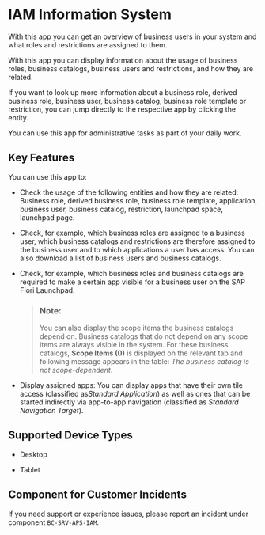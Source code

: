 <!-- loio82d17cfdb0f3464b9735e4ded705f71f -->

# IAM Information System

With this app you can get an overview of business users in your system and what roles and restrictions are assigned to them.



With this app you can display information about the usage of business roles, business catalogs, business users and restrictions, and how they are related.

If you want to look up more information about a business role, derived business role, business user, business catalog, business role template or restriction, you can jump directly to the respective app by clicking the entity.

You can use this app for administrative tasks as part of your daily work.



<a name="loio82d17cfdb0f3464b9735e4ded705f71f__section_oqj_d1h_jfb"/>

## Key Features

You can use this app to:



-   Check the usage of the following entities and how they are related: Business role, derived business role, business role template, application, business user, business catalog, restriction, launchpad space, launchpad page.

-   Check, for example, which business roles are assigned to a business user, which business catalogs and restrictions are therefore assigned to the business user and to which applications a user has access. You can also download a list of business users and business catalogs.

-   Check, for example, which business roles and business catalogs are required to make a certain app visible for a business user on the SAP Fiori Launchpad.

    > ### Note:  
    > You can also display the scope items the business catalogs depend on. Business catalogs that do not depend on any scope items are always visible in the system. For these business catalogs, **Scope Items \(0\)** is displayed on the relevant tab and following message appears in the table: *The business catalog is not scope-dependent*.

-   Display assigned apps: You can display apps that have their own tile access \(classified as*Standard Application*\) as well as ones that can be started indirectly via app-to-app navigation \(classified as *Standard Navigation Target*\).




<a name="loio82d17cfdb0f3464b9735e4ded705f71f__supported_devices"/>

## Supported Device Types

-   Desktop

-   Tablet




<a name="loio82d17cfdb0f3464b9735e4ded705f71f__customer_component"/>

## Component for Customer Incidents

If you need support or experience issues, please report an incident under component `BC-SRV-APS-IAM`.

